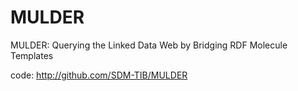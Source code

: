 # MULDER
MULDER: Querying the Linked Data Web by Bridging RDF Molecule Templates

code: http://github.com/SDM-TIB/MULDER
